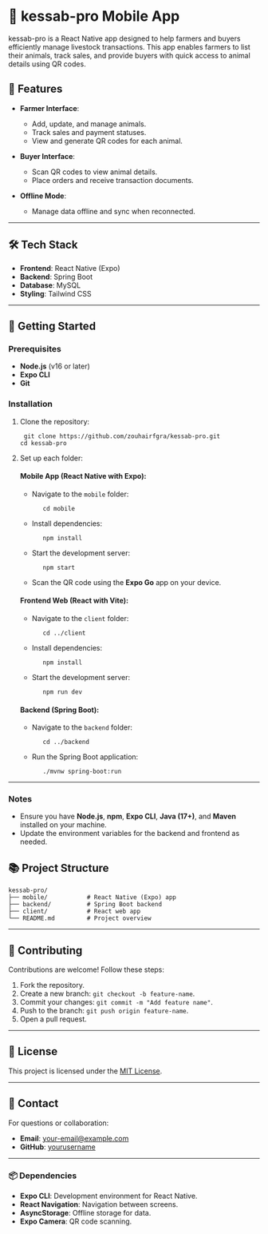 # 🐑 kessab-pro Mobile App

kessab-pro is a React Native app designed to help farmers and buyers efficiently manage livestock transactions. This app enables farmers to list their animals, track sales, and provide buyers with quick access to animal details using QR codes.



## 📱 Features
- **Farmer Interface**:
  - Add, update, and manage animals.
  - Track sales and payment statuses.
  - View and generate QR codes for each animal.

- **Buyer Interface**:
  - Scan QR codes to view animal details.
  - Place orders and receive transaction documents.

- **Offline Mode**:
  - Manage data offline and sync when reconnected.

---

## 🛠 Tech Stack
- **Frontend**: React Native (Expo)
- **Backend**: Spring Boot
- **Database**: MySQL
- **Styling**: Tailwind CSS

---

## 🚀 Getting Started

### Prerequisites
- **Node.js** (v16 or later)
- **Expo CLI**
- **Git**


### Installation

1. Clone the repository:
   ```
    git clone https://github.com/zouhairfgra/kessab-pro.git
   cd kessab-pro
   ```

2. Set up each folder:

   #### Mobile App (React Native with Expo):
   - Navigate to the `mobile` folder:
     ```
        cd mobile
     ```
   - Install dependencies:
     ```
        npm install
     ```
   - Start the development server:
     ```
        npm start
     ```
   - Scan the QR code using the **Expo Go** app on your device.

   #### Frontend Web (React with Vite):
   - Navigate to the `client` folder:
     ```
        cd ../client
     ```
   - Install dependencies:
     ```
        npm install
     ```
   - Start the development server:
     ```
        npm run dev
     ```

   #### Backend (Spring Boot):
   - Navigate to the `backend` folder:
     ```
        cd ../backend
     ```
   - Run the Spring Boot application:
     ```
        ./mvnw spring-boot:run
     ```

---

### Notes
- Ensure you have **Node.js**, **npm**, **Expo CLI**, **Java (17+)**, and **Maven** installed on your machine.
- Update the environment variables for the backend and frontend as needed.

## 📚 Project Structure
```plaintext
kessab-pro/
├── mobile/           # React Native (Expo) app
├── backend/          # Spring Boot backend
├── client/           # React web app 
└── README.md         # Project overview
```

---

## 🌟 Contributing
Contributions are welcome! Follow these steps:
1. Fork the repository.
2. Create a new branch: `git checkout -b feature-name`.
3. Commit your changes: `git commit -m "Add feature name"`.
4. Push to the branch: `git push origin feature-name`.
5. Open a pull request.

---

## 📝 License
This project is licensed under the [MIT License](LICENSE).

---

## 📧 Contact
For questions or collaboration:
- **Email**: your-email@example.com
- **GitHub**: [yourusername](https://github.com/yourusername)

---

### 📦 Dependencies
- **Expo CLI**: Development environment for React Native.
- **React Navigation**: Navigation between screens.
- **AsyncStorage**: Offline storage for data.
- **Expo Camera**: QR code scanning.
